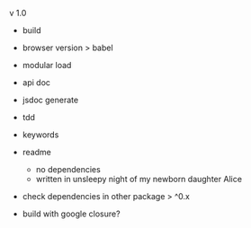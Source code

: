 
v 1.0

- build
- browser version > babel
- modular load
- api doc
- jsdoc generate
- tdd
- keywords
- readme
  + no dependencies
  + written in unsleepy night of my newborn daughter Alice
- check dependencies in other package > ^0.x


- build with google closure?
